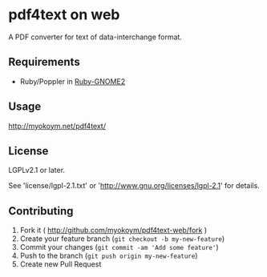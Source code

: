 # pdf4text on web

A PDF converter for text of data-interchange format.

## Requirements

* Ruby/Poppler in [Ruby-GNOME2](http://ruby-gnome2.sourceforge.jp/)

## Usage

http://myokoym.net/pdf4text/

## License

LGPLv2.1 or later.

See 'license/lgpl-2.1.txt' or 'http://www.gnu.org/licenses/lgpl-2.1' for details.

## Contributing

1. Fork it ( http://github.com/myokoym/pdf4text-web/fork )
2. Create your feature branch (`git checkout -b my-new-feature`)
3. Commit your changes (`git commit -am 'Add some feature'`)
4. Push to the branch (`git push origin my-new-feature`)
5. Create new Pull Request
